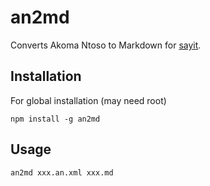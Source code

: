 # an2md

Converts Akoma Ntoso to Markdown for [sayit](https://github.com/mysociety/sayit).

## Installation
For global installation (may need root)

```
npm install -g an2md
```

## Usage

```
an2md xxx.an.xml xxx.md
```
